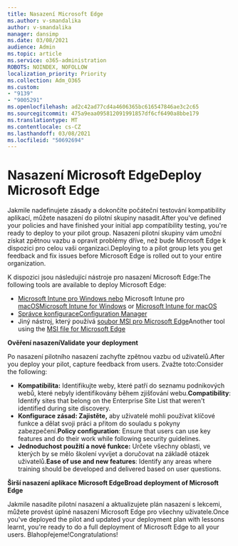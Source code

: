 ```yaml
---
title: Nasazení Microsoft Edge
ms.author: v-smandalika
author: v-smandalika
manager: dansimp
ms.date: 03/08/2021
audience: Admin
ms.topic: article
ms.service: o365-administration
ROBOTS: NOINDEX, NOFOLLOW
localization_priority: Priority
ms.collection: Adm_O365
ms.custom:
- "9139"
- "9005291"
ms.openlocfilehash: ad2c42ad77cd4a4606365bc616547846ae3c2c65
ms.sourcegitcommit: 475a9eaa095812091991857df6cf6490a8bbe179
ms.translationtype: MT
ms.contentlocale: cs-CZ
ms.lasthandoff: 03/08/2021
ms.locfileid: "50692694"
---
```

# <a name="deploy-microsoft-edge"></a><span data-ttu-id="f04b9-102">Nasazení Microsoft Edge</span><span class="sxs-lookup"><span data-stu-id="f04b9-102">Deploy Microsoft Edge</span></span>

<span data-ttu-id="f04b9-103">Jakmile nadefinujete zásady a dokončíte počáteční testování kompatibility aplikací, můžete nasazení do pilotní skupiny nasadit.</span><span class="sxs-lookup"><span data-stu-id="f04b9-103">After you've defined your policies and have finished your initial app compatibility testing, you're ready to deploy to your pilot group.</span></span> <span data-ttu-id="f04b9-104">Nasazení pilotní skupiny vám umožní získat zpětnou vazbu a opravit problémy dříve, než bude Microsoft Edge k dispozici pro celou vaši organizaci.</span><span class="sxs-lookup"><span data-stu-id="f04b9-104">Deploying to a pilot group lets you get feedback and fix issues before Microsoft Edge is rolled out to your entire organization.</span></span>

<span data-ttu-id="f04b9-105">K dispozici jsou následující nástroje pro nasazení Microsoft Edge:</span><span class="sxs-lookup"><span data-stu-id="f04b9-105">The following tools are available to deploy Microsoft Edge:</span></span>

- <span data-ttu-id="f04b9-106">[Microsoft Intune pro Windows nebo](https://docs.microsoft.com/mem/intune/apps/apps-windows-edge) Microsoft Intune pro [macOS](https://docs.microsoft.com/mem/intune/apps/apps-edge-macos)</span><span class="sxs-lookup"><span data-stu-id="f04b9-106">[Microsoft Intune for Windows](https://docs.microsoft.com/mem/intune/apps/apps-windows-edge) or [Microsoft Intune for macOS](https://docs.microsoft.com/mem/intune/apps/apps-edge-macos)</span></span>
- [<span data-ttu-id="f04b9-107">Správce konfigurace</span><span class="sxs-lookup"><span data-stu-id="f04b9-107">Configuration Manager</span></span>](https://docs.microsoft.com/DeployEdge/deploy-edge-with-configuration-manager)
- <span data-ttu-id="f04b9-108">Jiný nástroj, který používá [soubor MSI pro Microsoft Edge](https://www.microsoft.com/edge/business/download)</span><span class="sxs-lookup"><span data-stu-id="f04b9-108">Another tool using the [MSI file for Microsoft Edge](https://www.microsoft.com/edge/business/download)</span></span>

<span data-ttu-id="f04b9-109">**Ověření nasazení**</span><span class="sxs-lookup"><span data-stu-id="f04b9-109">**Validate your deployment**</span></span>

<span data-ttu-id="f04b9-110">Po nasazení pilotního nasazení zachyťte zpětnou vazbu od uživatelů.</span><span class="sxs-lookup"><span data-stu-id="f04b9-110">After you deploy your pilot, capture feedback from users.</span></span> <span data-ttu-id="f04b9-111">Zvažte toto:</span><span class="sxs-lookup"><span data-stu-id="f04b9-111">Consider the following:</span></span>
- <span data-ttu-id="f04b9-112">**Kompatibilita:** Identifikujte weby, které patří do seznamu podnikových webů, které nebyly identifikovány během zjišťování webu.</span><span class="sxs-lookup"><span data-stu-id="f04b9-112">**Compatibility**: Identify sites that belong on the Enterprise Site List that weren't identified during site discovery.</span></span>
- <span data-ttu-id="f04b9-113">**Konfigurace zásad: Zajistěte,** aby uživatelé mohli používat klíčové funkce a dělat svoji práci a přitom do souladu s pokyny zabezpečení.</span><span class="sxs-lookup"><span data-stu-id="f04b9-113">**Policy configuration**: Ensure that users can use key features and do their work while following security guidelines.</span></span>
- <span data-ttu-id="f04b9-114">**Jednoduchost použití a nové funkce:** Určete všechny oblasti, ve kterých by se mělo školení vyvíjet a doručovat na základě otázek uživatelů.</span><span class="sxs-lookup"><span data-stu-id="f04b9-114">**Ease of use and new features**: Identify any areas where training should be developed and delivered based on user questions.</span></span>

<span data-ttu-id="f04b9-115">**Širší nasazení aplikace Microsoft Edge**</span><span class="sxs-lookup"><span data-stu-id="f04b9-115">**Broad deployment of Microsoft Edge**</span></span>

<span data-ttu-id="f04b9-116">Jakmile nasadíte pilotní nasazení a aktualizujete plán nasazení s lekcemi, můžete provést úplné nasazení Microsoft Edge pro všechny uživatele.</span><span class="sxs-lookup"><span data-stu-id="f04b9-116">Once you've deployed the pilot and updated your deployment plan with lessons learnt, you're ready to do a full deployment of Microsoft Edge to all your users.</span></span> <span data-ttu-id="f04b9-117">Blahopřejeme!</span><span class="sxs-lookup"><span data-stu-id="f04b9-117">Congratulations!</span></span>

